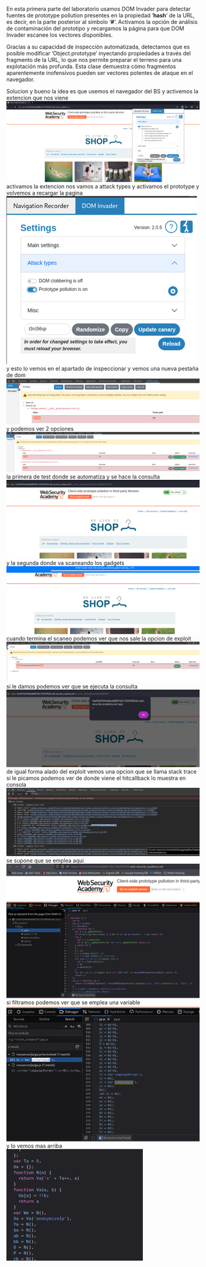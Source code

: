 En esta primera parte del laboratorio usamos DOM Invader para detectar fuentes de prototype pollution presentes en la propiedad ‘**hash**‘ de la URL, es decir, en la parte posterior al símbolo ‘**#**‘. Activamos la opción de análisis de contaminación del prototipo y recargamos la página para que DOM Invader escanee los vectores disponibles.

Gracias a su capacidad de inspección automatizada, detectamos que es posible modificar ‘Object.prototype’ inyectando propiedades a través del fragmento de la URL, lo que nos permite preparar el terreno para una explotación más profunda. Esta clase demuestra cómo fragmentos aparentemente inofensivos pueden ser vectores potentes de ataque en el navegador.

Solucion
y bueno la idea es que usemos el navegador del BS y activemos la extencion que nos viene
![Pasted_image_20250831230857.png](Imagenes/Pasted_image_20250831230857.png)
activamos la extencion nos vamos a attack types
y activamos el prototype y volvemos a recargar la pagina
![Pasted_image_20250831230945.png](Imagenes/Pasted_image_20250831230945.png)
y esto lo vemos en el apartado de inspeccionar y vemos una nueva pestaña de dom
![Pasted_image_20250831231115.png](Imagenes/Pasted_image_20250831231115.png)
y podemos ver 2 opciones
![Pasted_image_20250831231432.png](Imagenes/Pasted_image_20250831231432.png)
la primera de test donde se automatiza y se hace la consulta
![Pasted_image_20250831231510.png](Imagenes/Pasted_image_20250831231510.png)
y la segunda donde va scaneando los gadgets
![Pasted_image_20250831231548.png](Imagenes/Pasted_image_20250831231548.png)
cuando termina el scaneo podemos ver que nos sale la opcion de exploit 
![Pasted_image_20250831231621.png](Imagenes/Pasted_image_20250831231621.png)si le damos podemos ver que se ejecuta la consulta
![Pasted_image_20250831231701.png](Imagenes/Pasted_image_20250831231701.png)
de igual forma alado del exploit vemos una opcion que se llama stack trace si le picamos podemos ver de donde viene el hitcallback
lo muestra en consola
![Pasted_image_20250831232052.png](Imagenes/Pasted_image_20250831232052.png)
se supone que se emplea aqui
![Pasted_image_20250831232218.png](Imagenes/Pasted_image_20250831232218.png)
si filtramos podemos ver que se emplea una variable
![Pasted_image_20250831232354.png](Imagenes/Pasted_image_20250831232354.png)
y lo vemos mas arriba
![Pasted_image_20250831232432.png](Imagenes/Pasted_image_20250831232432.png)
